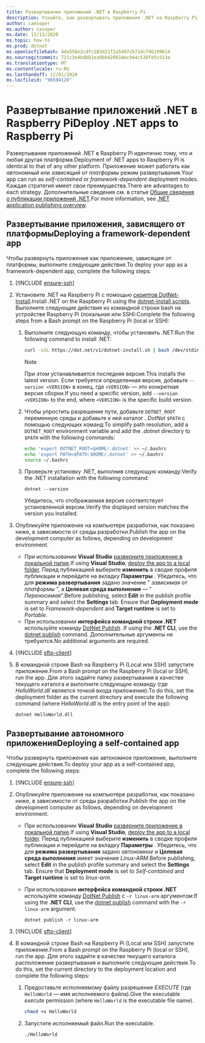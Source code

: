 ```yaml
---
title: Развертывание приложений .NET в Raspberry Pi
description: Узнайте, как развертывать приложения .NET на Raspberry Pi.
author: camsoper
ms.author: casoper
ms.date: 11/13/2020
ms.topic: how-to
ms.prod: dotnet
ms.openlocfilehash: 4da558e2cdfc283d21f2a5497cb71dc746109614
ms.sourcegitcommit: 721c3e4bdbb1ea0bb420818ec944c538fe5c513a
ms.translationtype: MT
ms.contentlocale: ru-RU
ms.lasthandoff: 12/01/2020
ms.locfileid: "96594128"
---
```

# <a name="deploy-net-apps-to-raspberry-pi"></a><span data-ttu-id="e4143-103">Развертывание приложений .NET в Raspberry Pi</span><span class="sxs-lookup"><span data-stu-id="e4143-103">Deploy .NET apps to Raspberry Pi</span></span>

<span data-ttu-id="e4143-104">Развертывание приложений .NET в Raspberry Pi идентично тому, что и любая другая платформа.</span><span class="sxs-lookup"><span data-stu-id="e4143-104">Deployment of .NET apps to Raspberry Pi is identical to that of any other platform.</span></span> <span data-ttu-id="e4143-105">Приложение может работать как *автономный* или *зависящий от платформы* режим развертывания.</span><span class="sxs-lookup"><span data-stu-id="e4143-105">Your app can run as *self-contained* or *framework-dependent* deployment modes.</span></span> <span data-ttu-id="e4143-106">Каждая стратегия имеет свои преимущества.</span><span class="sxs-lookup"><span data-stu-id="e4143-106">There are advantages to each strategy.</span></span> <span data-ttu-id="e4143-107">Дополнительные сведения см. в статье [Общие сведения о публикации приложений .NET](../core/deploying/index.md).</span><span class="sxs-lookup"><span data-stu-id="e4143-107">For more information, see [.NET application publishing overview](../core/deploying/index.md).</span></span>

## <a name="deploying-a-framework-dependent-app"></a><span data-ttu-id="e4143-108">Развертывание приложения, зависящего от платформы</span><span class="sxs-lookup"><span data-stu-id="e4143-108">Deploying a framework-dependent app</span></span>

<span data-ttu-id="e4143-109">Чтобы развернуть приложение как приложение, зависящее от платформы, выполните следующие действия.</span><span class="sxs-lookup"><span data-stu-id="e4143-109">To deploy your app as a framework-dependent app, complete the following steps:</span></span>

1. [!INCLUDE [ensure-ssh](includes/ensure-ssh.md)]

1. <span data-ttu-id="e4143-110">Установите .NET на Raspberry Pi с помощью [скриптов DotNet-Install](../core/tools/dotnet-install-script.md).</span><span class="sxs-lookup"><span data-stu-id="e4143-110">Install .NET on the Raspberry Pi using the [dotnet-install scripts](../core/tools/dotnet-install-script.md).</span></span> <span data-ttu-id="e4143-111">Выполните следующие действия из командной строки bash на устройстве Raspberry Pi (локальная или SSH):</span><span class="sxs-lookup"><span data-stu-id="e4143-111">Complete the following steps from a Bash prompt on the Raspberry Pi (local or SSH):</span></span>
    1. <span data-ttu-id="e4143-112">Выполните следующую команду, чтобы установить .NET:</span><span class="sxs-lookup"><span data-stu-id="e4143-112">Run the following command to install .NET:</span></span>

        ```bash
        curl -sSL https://dot.net/v1/dotnet-install.sh | bash /dev/stdin
        ```

        > [!NOTE]
        > <span data-ttu-id="e4143-113">При этом устанавливается последняя версия.</span><span class="sxs-lookup"><span data-stu-id="e4143-113">This installs the latest version.</span></span> <span data-ttu-id="e4143-114">Если требуется определенная версия, добавьте `--version <VERSION>` в конец, где `<VERSION>` — это конкретная версия сборки.</span><span class="sxs-lookup"><span data-stu-id="e4143-114">If you need a specific version, add `--version <VERSION>` to the end, where `<VERSION>` is the specific build version.</span></span>

    1. <span data-ttu-id="e4143-115">Чтобы упростить разрешение пути, добавьте `DOTNET_ROOT` переменную среды и добавьте к ней каталог *. DotNet* `$PATH` с помощью следующих команд:</span><span class="sxs-lookup"><span data-stu-id="e4143-115">To simplify path resolution, add a `DOTNET_ROOT` environment variable and add the *.dotnet* directory to `$PATH` with the following commands:</span></span>

        ```bash
        echo 'export DOTNET_ROOT=$HOME/.dotnet' >> ~/.bashrc
        echo 'export PATH=$PATH:$HOME/.dotnet' >> ~/.bashrc
        source ~/.bashrc
        ```

    1. <span data-ttu-id="e4143-116">Проверьте установку .NET, выполнив следующую команду:</span><span class="sxs-lookup"><span data-stu-id="e4143-116">Verify the .NET installation with the following command:</span></span>

        ```dotnetcli
        dotnet --version
        ```

        <span data-ttu-id="e4143-117">Убедитесь, что отображаемая версия соответствует установленной версии.</span><span class="sxs-lookup"><span data-stu-id="e4143-117">Verify the displayed version matches the version you installed.</span></span>

1. <span data-ttu-id="e4143-118">Опубликуйте приложение на компьютере разработки, как показано ниже, в зависимости от среды разработки.</span><span class="sxs-lookup"><span data-stu-id="e4143-118">Publish the app on the development computer as follows, depending on development environment.</span></span>
    - <span data-ttu-id="e4143-119">При использовании **Visual Studio** [разверните приложение в локальной папке](/visualstudio/deployment/quickstart-deploy-to-local-folder?view=vs-2019).</span><span class="sxs-lookup"><span data-stu-id="e4143-119">If using **Visual Studio**, [deploy the app to a local folder](/visualstudio/deployment/quickstart-deploy-to-local-folder?view=vs-2019).</span></span> <span data-ttu-id="e4143-120">Перед публикацией выберите **изменить** в сводке профиля публикации и перейдите на вкладку **Параметры** . Убедитесь, что для **режима развертывания** задано значение " *зависимая от платформы* ", а **Целевая среда выполнения** — " *Переносимая*".</span><span class="sxs-lookup"><span data-stu-id="e4143-120">Before publishing, select **Edit** in the publish profile summary and select the **Settings** tab. Ensure that **Deployment mode** is set to *Framework-dependent* and **Target runtime** is set to *Portable*.</span></span>
    - <span data-ttu-id="e4143-121">При использовании **интерфейса командной строки .NET** используйте команду [DotNet Publish](../core/tools/dotnet-publish.md) .</span><span class="sxs-lookup"><span data-stu-id="e4143-121">If using the **.NET CLI**, use the [dotnet publish](../core/tools/dotnet-publish.md) command.</span></span> <span data-ttu-id="e4143-122">Дополнительные аргументы не требуются.</span><span class="sxs-lookup"><span data-stu-id="e4143-122">No additional arguments are required.</span></span>

1. [!INCLUDE [sftp-client](includes/sftp-client.md)]

1. <span data-ttu-id="e4143-123">В командной строке Bash на Raspberry Pi (Local или SSH) запустите приложение.</span><span class="sxs-lookup"><span data-stu-id="e4143-123">From a Bash prompt on the Raspberry Pi (local or SSH), run the app.</span></span> <span data-ttu-id="e4143-124">Для этого задайте папку развертывания в качестве текущего каталога и выполните следующую команду (где *HelloWorld.dll* является точкой входа приложения):</span><span class="sxs-lookup"><span data-stu-id="e4143-124">To do this, set the deployment folder as the current directory and execute the following command (where *HelloWorld.dll* is the entry point of the app):</span></span>

    ```dotnetcli
    dotnet HelloWorld.dll
    ```

## <a name="deploying-a-self-contained-app"></a><span data-ttu-id="e4143-125">Развертывание автономного приложения</span><span class="sxs-lookup"><span data-stu-id="e4143-125">Deploying a self-contained app</span></span>

<span data-ttu-id="e4143-126">Чтобы развернуть приложение как автономное приложение, выполните следующие действия.</span><span class="sxs-lookup"><span data-stu-id="e4143-126">To deploy your app as a self-contained app, complete the following steps:</span></span>

1. [!INCLUDE [ensure-ssh](includes/ensure-ssh.md)]

1. <span data-ttu-id="e4143-127">Опубликуйте приложение на компьютере разработки, как показано ниже, в зависимости от среды разработки.</span><span class="sxs-lookup"><span data-stu-id="e4143-127">Publish the app on the development computer as follows, depending on development environment.</span></span>
    - <span data-ttu-id="e4143-128">При использовании **Visual Studio** [разверните приложение в локальной папке](/visualstudio/deployment/quickstart-deploy-to-local-folder?view=vs-2019).</span><span class="sxs-lookup"><span data-stu-id="e4143-128">If using **Visual Studio**, [deploy the app to a local folder](/visualstudio/deployment/quickstart-deploy-to-local-folder?view=vs-2019).</span></span> <span data-ttu-id="e4143-129">Перед публикацией выберите **изменить** в сводке профиля публикации и перейдите на вкладку **Параметры** . Убедитесь, что для **режима развертывания** задано *автономное* и **Целевая среда выполнения** имеет значение *Linux-ARM*.</span><span class="sxs-lookup"><span data-stu-id="e4143-129">Before publishing, select **Edit** in the publish profile summary and select the **Settings** tab. Ensure that **Deployment mode** is set to *Self-contained* and **Target runtime** is set to *linux-arm*.</span></span>
    - <span data-ttu-id="e4143-130">При использовании **интерфейса командной строки .NET** используйте команду [DotNet Publish](../core/tools/dotnet-publish.md) с `-r linux-arm` аргументом:</span><span class="sxs-lookup"><span data-stu-id="e4143-130">If using the **.NET CLI**, use the [dotnet publish](../core/tools/dotnet-publish.md) command with the `-r linux-arm` argument:</span></span>

        ```dotnetcli
        dotnet publish -r linux-arm
        ```

1. [!INCLUDE [sftp-client](includes/sftp-client.md)]

1. <span data-ttu-id="e4143-131">В командной строке Bash на Raspberry Pi (Local или SSH) запустите приложение.</span><span class="sxs-lookup"><span data-stu-id="e4143-131">From a Bash prompt on the Raspberry Pi (local or SSH), run the app.</span></span> <span data-ttu-id="e4143-132">Для этого задайте в качестве текущего каталога расположение развертывания и выполните следующие действия.</span><span class="sxs-lookup"><span data-stu-id="e4143-132">To do this, set the current directory to the deployment location and complete the following steps:</span></span>
    1. <span data-ttu-id="e4143-133">Предоставьте исполняемому файлу разрешение *EXECUTE* (где `HelloWorld` — имя исполняемого файла).</span><span class="sxs-lookup"><span data-stu-id="e4143-133">Give the executable *execute* permission (where `HelloWorld` is the executable file name).</span></span>

        ```bash
        chmod +x HelloWorld
        ```

    1. <span data-ttu-id="e4143-134">Запустите исполняемый файл.</span><span class="sxs-lookup"><span data-stu-id="e4143-134">Run the executable.</span></span>

        ```bash
        ./HelloWorld
        ```
